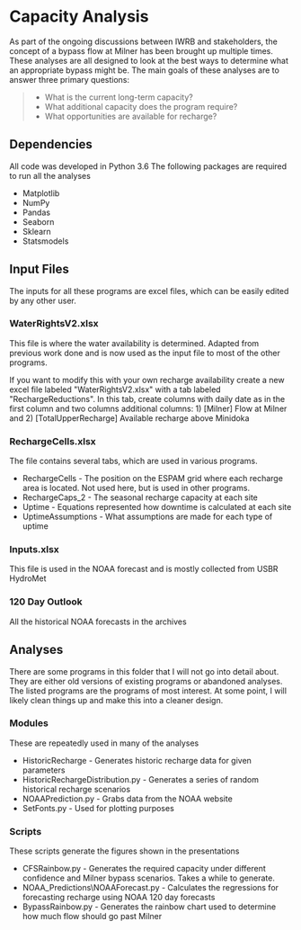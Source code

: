 # Capacity Analysis

As part of the ongoing discussions between IWRB and stakeholders, the concept of a bypass flow at Milner has been brought up multiple times. These analyses are all designed to look at the best ways to determine what an appropriate bypass might be. The main goals of these analyses are to answer three primary questions:
> * What is the current long-term capacity?
> * What additional capacity does the program require?
> * What opportunities are available for recharge?




## Dependencies

All code was developed in Python 3.6
The following packages are required to run all the analyses

* Matplotlib
* NumPy
* Pandas
* Seaborn
* Sklearn
* Statsmodels




## Input Files

The inputs for all these programs are excel files, which can be easily edited by any other user.

### WaterRightsV2.xlsx
This file is where the water availability is determined. Adapted from previous work done and is now used as the input file to most of the other programs. 

If you want to modify this with your own recharge availability create a new excel file labeled "WaterRightsV2.xlsx" with a tab labeled "RechargeReductions". In this tab, create columns with daily date as in the first column and two columns additional columns: 1) [Milner] Flow at Milner and 2) [TotalUpperRecharge] Available recharge above Minidoka


### RechargeCells.xlsx
The file contains several tabs, which are used in various programs.
* RechargeCells - The position on the ESPAM grid where each recharge area is located. Not used here, but is used in other programs.
* RechargeCaps_2 - The seasonal recharge capacity at each site
* Uptime - Equations represented how downtime is calculated at each site
* UptimeAssumptions - What assumptions are made for each type of uptime

### Inputs.xlsx
This file is used in the NOAA forecast and is mostly collected from USBR HydroMet

### 120 Day Outlook
All the historical NOAA forecasts in the archives

## Analyses
There are some programs in this folder that I will not go into detail about. They are either old versions of existing programs or abandoned analyses. The listed programs are the programs of most interest. At some point, I will likely clean things up and make this into a cleaner design. 


### Modules
These are repeatedly used in many of the analyses
* HistoricRecharge - Generates historic recharge data for given parameters
* HistoricRechargeDistribution.py -  Generates a series of random historical recharge scenarios
* NOAAPrediction.py - Grabs data from the NOAA website
* SetFonts.py - Used for plotting purposes


### Scripts
These scripts generate the figures shown in the presentations 
* CFSRainbow.py - Generates the required capacity under different confidence and Milner bypass scenarios. Takes a while to generate.
* NOAA_Predictions\NOAAForecast.py - Calculates the regressions for forecasting recharge using NOAA 120 day forecasts
* BypassRainbow.py - Generates the rainbow chart used to determine how much flow should go past Milner
